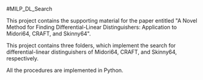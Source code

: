 #MILP_DL_Search

This project contains the supporting material for the paper entitled "A Novel Method for Finding Differential-Linear Distinguishers: Application to Midori64, CRAFT, and Skinny64".

This project contains three folders, which implement the search for differential-linear distinguishers of Midori64, CRAFT, and Skinny64, respectively.

All the procedures are implemented in Python.
